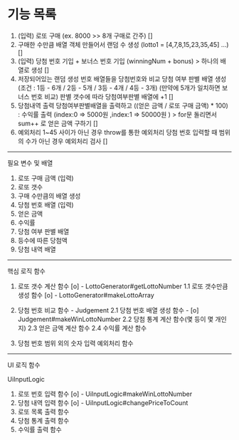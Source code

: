 # 기능 목록

1. (입력) 로또 구매 (ex. 8000 >> 8개 구매로 간주)
   []
2. 구매한 수만큼 배열 객체 만들어서 랜덤 수 생성 (lotto1 = [4,7,8,15,23,35,45] ...)
   []
3. (입력) 당첨 번호 기입 + 보너스 번호 기입 (winningNum + bonus) > 하나의 배열로 생성
   []
4. 저장되어있는 랜덤 생성 번호 배열들을 당첨번호와 비교
   당첨 여부 판별 배열 생성 (조건 : 1등 - 6개 / 2등 - 5개 / 3등 - 4개 / 4등 - 3개)
   (만약에 5개가 일치하면 보너스 번호 비교)
   판별 갯수에 따라 당첨여부판별 배열에 +1
   []
5. 당첨내역 출력
   당첨여부판별배열을 출력하고 ((얻은 금액 / 로또 구매 금액) \* 100) : 수익률 출력
   (index:0 => 5000원 ,index:1 => 50000원 ) > for문 돌리면서 sum++ 로 얻은 금액 구하기
   []
6. 예외처리
   1~45 사이가 아닌 경우 throw를 통한 예외처리
   당첨 번호 입력할 때 범위의 수가 아닌 경우 예외처리 검사
   []

---

필요 변수 및 배열

1. 로또 구매 금액 (입력)
2. 로또 갯수
3. 구매 수만큼의 배열 생성
4. 당첨 번호 배열 (입력)
5. 얻은 금액
6. 수익률
7. 당첨 여부 판별 배열
8. 등수에 따른 당첨액
9. 당첨 내역 배열

---

핵심 로직 함수

1. 로또 갯수 계산 함수 [o] - LottoGenerator#getLottoNumber
   1.1 로또 갯수만큼 생성 함수 [o] - LottoGenerator#makeLottoArray

2. 당첨 번호 비교 함수 - Judgement
   2.1 당첨 번호 배열 생성 함수 - [o] Judgement#makeWinLottoNumber
   2.2 당첨 통계 계산 함수(몇 등이 몇 개인지)
   2.3 얻은 금액 계산 함수
   2.4 수익률 계산 함수
3. 당첨 번호 범위 외의 숫자 입력 예외처리 함수

---

UI 로직 함수

UiInputLogic

1. 로또 번호 입력 함수 [o] - UiInputLogic#makeWinLottoNumber
2. 당첨 내역 입력 함수 [o] - UiInputLogic#changePriceToCount
3. 로또 목록 출력 함수
4. 당첨 통계 출력 함수
5. 수익률 출력 함수
